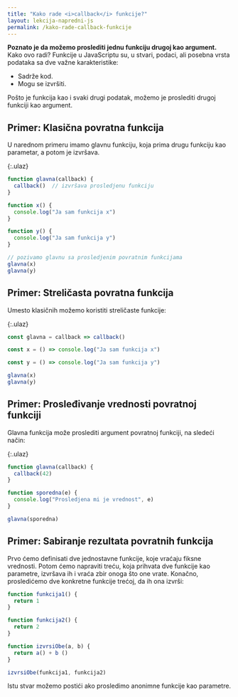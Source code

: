 ```yaml
---
title: "Kako rade <i>callback</i> funkcije?"
layout: lekcija-napredni-js
permalink: /kako-rade-callback-funkcije
---
```


**Poznato je da možemo proslediti jednu funkciju drugoj kao argument.** Kako ovo radi? Funkcije u JavaScriptu su, u stvari, podaci, ali posebna vrsta podataka sa dve važne karakteristike:

- Sadrže kod.
- Mogu se izvršiti.

Pošto je funkcija kao i svaki drugi podatak, možemo je proslediti drugoj funkciji kao argument.

## Primer: Klasična povratna funkcija

U narednom primeru imamo glavnu funkciju, koja prima drugu funkciju kao parametar, a potom je izvršava.

{:.ulaz}
```js
function glavna(callback) {
  callback()  // izvršava prosledjenu funkciju
}

function x() {
  console.log("Ja sam funkcija x")
}

function y() {
  console.log("Ja sam funkcija y")
}

// pozivamo glavnu sa prosledjenim povratnim funkcijama
glavna(x)
glavna(y)
```

## Primer: Streličasta povratna funkcija

Umesto klasičnih možemo koristiti streličaste funkcije:

{:.ulaz}
```js
const glavna = callback => callback()

const x = () => console.log("Ja sam funkcija x")

const y = () => console.log("Ja sam funkcija y")

glavna(x)
glavna(y)
```

## Primer: Prosleđivanje vrednosti povratnoj funkciji

Glavna funkcija može proslediti argument povratnoj funkciji, na sledeći način:

{:.ulaz}
```js
function glavna(callback) {
  callback(42)
}

function sporedna(e) {
  console.log("Prosledjena mi je vrednost", e)
}

glavna(sporedna)
```

## Primer: Sabiranje rezultata povratnih funkcija

Prvo ćemo definisati dve jednostavne funkcije, koje vraćaju fiksne vrednosti. Potom ćemo napraviti treću, koja prihvata dve funkcije kao parametre, izvršava ih i vraća zbir onoga što one vrate. Konačno, prosledićemo dve konkretne funkcije trećoj, da ih ona izvrši:

```js
function funkcija1() {
  return 1
}

function funkcija2() {
  return 2
}

function izvrsiObe(a, b) {
  return a() + b ()
}

izvrsiObe(funkcija1, funkcija2)
```

Istu stvar možemo postići ako prosledimo anonimne funkcije kao parametre.
